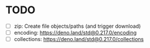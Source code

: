 # TODO
- [ ] zip: Create file objects/paths (and trigger download)
- [ ] encoding: https://deno.land/std@0.217.0/encoding
- [ ] collections: https://deno.land/std@0.217.0/collections
